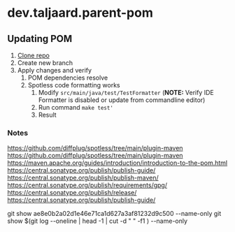 # dev.taljaard.parent-pom

## Updating POM

1. [Clone repo](https://github.com/mathysjtaljaard/dev.taljaard.parent-pom)
2. Create new branch 
3. Apply changes and verify 
   1. POM dependencies resolve
   2. Spotless code formatting works 
      1. Modify `src/main/java/test/TestFormatter` (**NOTE:** Verify IDE Formatter is disabled or update from commandline editor)
      2. Run command `make test'`
      3. Result
### Notes

https://github.com/diffplug/spotless/tree/main/plugin-maven
https://github.com/diffplug/spotless/tree/main/plugin-maven
https://maven.apache.org/guides/introduction/introduction-to-the-pom.html
https://central.sonatype.org/publish/publish-guide/
https://central.sonatype.org/publish/publish-maven/
https://central.sonatype.org/publish/requirements/gpg/
https://central.sonatype.org/publish/release/
https://central.sonatype.org/publish/publish-guide/

git show ae8e0b2a02d1e46e71ca1d627a3af81232d9c500 --name-only
git show $(git log --oneline | head -1 | cut -d " " -f1 ) --name-only
